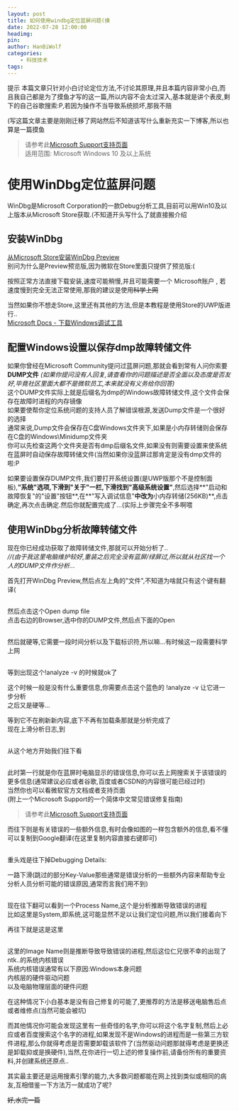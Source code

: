 ```yaml
---
layout: post
title: 如何使用windbg定位蓝屏问题(摸
date: 2022-07-28 12:00:00
headimg:
pin:
author: HanBiWolf
categories:
    - 科技技术
tags:
---
```

提示 本篇文章只针对小白讨论定位方法,不讨论其原理,并且本篇内容非常小白,而且我自己都是为了摸鱼才写的这一篇,所以内容不会太过深入,基本就是讲个表皮,剩下的自己谷歌搜索:P,若因为操作不当导致系统损坏,那我不赔

(写这篇文章主要是刚刚迁移了网站然后不知道该写什么重新充实一下博客,所以也算是一篇摸鱼

> 请参考此[Microsoft Support支持页面][1]  
> 适用范围: Microsoft Windows 10 及以上系统

# 使用WinDbg定位蓝屏问题

WinDbg是Microsoft Corporation的一款Debug分析工具,目前可以用Win10及以上版本从Microsoft Store获取.(不知道开头写什么了就直接搬介绍

## 安装WinDbg

[从Microsoft Store安装WinDbg Preview][2]  
别问为什么是Preview预览版,因为微软在Store里面只提供了预览版:(

按照正常方法直接下载安装,速度可能稍慢,并且可能需要一个 Microsoft账户 , 若速度慢到完全无法正常使用,那我的建议是使用<del>科学上网</del>

当然如果你不想走Store,这里还有其他的方法,但是本教程是使用Store的UWP版进行..  
[Microsoft Docs - 下载Windows调试工具][3]

## 配置Windows设置以保存dmp故障转储文件

如果你曾经在Microsoft Community提问过蓝屏问题,那就会看到常有人问你索要**DUMP文件** _(如果你提问没有人回复,请查看你的问题描述是否全面以及态度是否友好,毕竟社区里面大都不是微软员工,本来就没有义务给你回答)_  
这个DUMP文件实际上就是后缀名为dmp的Windows故障转储文件,这个文件会保存在故障时进程的内存镜像  
如果要使帮你定位系统问题的支持人员了解错误根源,发送Dump文件是一个很好的选择  
通常来说,Dump文件会保存在C盘Windows文件夹下,如果是小内存转储则会保存在C盘的Windows\Minidump文件夹  
你可以先检查这两个文件夹是否有dmp后缀名文件,如果没有则需要设置来使系统在蓝屏时自动保存故障转储文件(当然如果你没蓝屏过那肯定是没有dmp文件的啦:P

如果要设置保存DUMP文件,我们要打开系统设置(是UWP版那个不是控制面板),**"系统"**选项,下滑到**"关于"**一栏,下滑找到**"高级系统设置"**,然后选择**"启动和故障恢复"的"设置"按钮**,在**"写入调试信息"**中改为**小内存转储(256KB)**,点击确定,再次点击确定.然后你就配置完成了...(实际上步骤完全不多啊喂

## 使用WinDbg分析故障转储文件

现在你已经成功获取了故障转储文件,那就可以开始分析了..  
_//(由于我这里电脑维护较好,重装之后完全没有蓝屏/绿屏过,所以就从社区找一个人的DUMP文件作分析..._

首先打开WinDbg Preview,然后点左上角的"文件",不知道为啥就只有这个键有翻译(  


<div class='fancybox-wrapper lazyload-container-unload' data-fancybox='post-images' href='https://bn1301files.storage.live.com/y4mtsPL_TlqTpUqaLsN0wIHNeIdpK7YmdmpgrlSOYuXxxvKw_GiKGpcl21YV26PU-TedSNl1VliXJcZM0buVov2enKmLOl9ts0OSiVZh5s0gUznHXo-hewoTiHjPj_tUTIITSQ-zQDctODxszYgogPWcxsP9wrjfIgO3A58F1ellOV29DwdLBNoL0pMlK0ciGbj?width=660&height=390&cropmode=none'>
  <img class="lazyload lazyload-style-8" src="data:image/svg+xml;base64,PCEtLUFyZ29uTG9hZGluZy0tPgo8c3ZnIHdpZHRoPSIxIiBoZWlnaHQ9IjEiIHhtbG5zPSJodHRwOi8vd3d3LnczLm9yZy8yMDAwL3N2ZyIgc3Ryb2tlPSIjZmZmZmZmMDAiPjxnPjwvZz4KPC9zdmc+"  data-original="https://bn1301files.storage.live.com/y4mtsPL_TlqTpUqaLsN0wIHNeIdpK7YmdmpgrlSOYuXxxvKw_GiKGpcl21YV26PU-TedSNl1VliXJcZM0buVov2enKmLOl9ts0OSiVZh5s0gUznHXo-hewoTiHjPj_tUTIITSQ-zQDctODxszYgogPWcxsP9wrjfIgO3A58F1ellOV29DwdLBNoL0pMlK0ciGbj?width=660&height=390&cropmode=none" src="data:image/png;base64,iVBORw0KGgoAAAANSUhEUgAAAAEAAAABCAYAAAAfFcSJAAAAAXNSR0IArs4c6QAAAARnQU1BAACxjwv8YQUAAAAJcEhZcwAADsQAAA7EAZUrDhsAAAANSURBVBhXYzh8+PB/AAffA0nNPuCLAAAAAElFTkSuQmCC" alt="点击Open dump file" />
</div>

  
然后点击这个Open dump file  
点击右边的Browser,选中你的DUMP文件,然后点下面的Open  


<div class='fancybox-wrapper lazyload-container-unload' data-fancybox='post-images' href='https://bn1301files.storage.live.com/y4mEcczwVzGZs3Ee1Z-_Rrj5LGPuS-EQUkjqQKO2aoL9Gyo9JS5dtt5ypuIBVCiVeFZanjcsaPzlQm4tfBXHhZAFkFFQLWRds_tAFMCep82aDISRqhomtqtj4tzKgOSpFpPBroPatKcFLpLVkDrUn2rjk4UKLoeO8vQLB6n4OfM2nqE_bwIUCXldA19fz0YaxLR?width=660&height=390&cropmode=none'>
  <img class="lazyload lazyload-style-8" src="data:image/svg+xml;base64,PCEtLUFyZ29uTG9hZGluZy0tPgo8c3ZnIHdpZHRoPSIxIiBoZWlnaHQ9IjEiIHhtbG5zPSJodHRwOi8vd3d3LnczLm9yZy8yMDAwL3N2ZyIgc3Ryb2tlPSIjZmZmZmZmMDAiPjxnPjwvZz4KPC9zdmc+"  data-original="https://bn1301files.storage.live.com/y4mEcczwVzGZs3Ee1Z-_Rrj5LGPuS-EQUkjqQKO2aoL9Gyo9JS5dtt5ypuIBVCiVeFZanjcsaPzlQm4tfBXHhZAFkFFQLWRds_tAFMCep82aDISRqhomtqtj4tzKgOSpFpPBroPatKcFLpLVkDrUn2rjk4UKLoeO8vQLB6n4OfM2nqE_bwIUCXldA19fz0YaxLR?width=660&height=390&cropmode=none" src="data:image/png;base64,iVBORw0KGgoAAAANSUhEUgAAAAEAAAABCAYAAAAfFcSJAAAAAXNSR0IArs4c6QAAAARnQU1BAACxjwv8YQUAAAAJcEhZcwAADsQAAA7EAZUrDhsAAAANSURBVBhXYzh8+PB/AAffA0nNPuCLAAAAAElFTkSuQmCC" alt="选中打开" />
</div>

然后就硬等,它需要一段时间分析以及下载标识符,所以嘛...有时候这一段需要科学上网  


<div class='fancybox-wrapper lazyload-container-unload' data-fancybox='post-images' href='https://bn1301files.storage.live.com/y4mWxmR8j7jG_iFkQwpIkMG32Vj3Yf8h2Nh51dzer8twwMFXMyPhKoN2NCuJeLd5Jt3ZfNBgsUBduYtyuu8LdnhEAWfVFFRaCG-XewqbzYJrliP7oczWQdRVnXTsWuEpHHGFkdZw0BMyBPc9kNR07eOYocBAiQ6pqlXnkccEFTQ_2IYWtXKjhFM9tO2bcqKWY20?width=660&height=390&cropmode=none'>
  <img class="lazyload lazyload-style-8" src="data:image/svg+xml;base64,PCEtLUFyZ29uTG9hZGluZy0tPgo8c3ZnIHdpZHRoPSIxIiBoZWlnaHQ9IjEiIHhtbG5zPSJodHRwOi8vd3d3LnczLm9yZy8yMDAwL3N2ZyIgc3Ryb2tlPSIjZmZmZmZmMDAiPjxnPjwvZz4KPC9zdmc+"  data-original="https://bn1301files.storage.live.com/y4mWxmR8j7jG_iFkQwpIkMG32Vj3Yf8h2Nh51dzer8twwMFXMyPhKoN2NCuJeLd5Jt3ZfNBgsUBduYtyuu8LdnhEAWfVFFRaCG-XewqbzYJrliP7oczWQdRVnXTsWuEpHHGFkdZw0BMyBPc9kNR07eOYocBAiQ6pqlXnkccEFTQ_2IYWtXKjhFM9tO2bcqKWY20?width=660&height=390&cropmode=none" src="data:image/png;base64,iVBORw0KGgoAAAANSUhEUgAAAAEAAAABCAYAAAAfFcSJAAAAAXNSR0IArs4c6QAAAARnQU1BAACxjwv8YQUAAAAJcEhZcwAADsQAAA7EAZUrDhsAAAANSURBVBhXYzh8+PB/AAffA0nNPuCLAAAAAElFTkSuQmCC" alt="等到这个页面" />
</div>

  
等到出现这个!analyze -v 的时候就ok了

这个时候一般是没有什么重要信息,你需要点击这个蓝色的 !analyze -v 让它进一步分析  
之后又是硬等...

等到它不在刷新新内容,底下不再有加载条那就是分析完成了  
现在上滑分析日志,到  


<div class='fancybox-wrapper lazyload-container-unload' data-fancybox='post-images' href='https://bn1301files.storage.live.com/y4m2fJNp7pL1vJUjlTXgoXd7n57oiXYZIqZC0cxPXM7di-ITVFc2IKNaYDeHJZG6Wzz8k7G8RiDOgWgNO3ryFb-lujWXNKT4dwkBZUkoc8oBQnMHt677VG8x52ARRyoeScrWXWugVUibzEcJJ02SSasnB1Xb0tuF3i3eHPevwFG_7VzzUuB73_zrELJX4z5z_iy?width=660&height=390&cropmode=none'>
  <img class="lazyload lazyload-style-8" src="data:image/svg+xml;base64,PCEtLUFyZ29uTG9hZGluZy0tPgo8c3ZnIHdpZHRoPSIxIiBoZWlnaHQ9IjEiIHhtbG5zPSJodHRwOi8vd3d3LnczLm9yZy8yMDAwL3N2ZyIgc3Ryb2tlPSIjZmZmZmZmMDAiPjxnPjwvZz4KPC9zdmc+"  data-original="https://bn1301files.storage.live.com/y4m2fJNp7pL1vJUjlTXgoXd7n57oiXYZIqZC0cxPXM7di-ITVFc2IKNaYDeHJZG6Wzz8k7G8RiDOgWgNO3ryFb-lujWXNKT4dwkBZUkoc8oBQnMHt677VG8x52ARRyoeScrWXWugVUibzEcJJ02SSasnB1Xb0tuF3i3eHPevwFG_7VzzUuB73_zrELJX4z5z_iy?width=660&height=390&cropmode=none" src="data:image/png;base64,iVBORw0KGgoAAAANSUhEUgAAAAEAAAABCAYAAAAfFcSJAAAAAXNSR0IArs4c6QAAAARnQU1BAACxjwv8YQUAAAAJcEhZcwAADsQAAA7EAZUrDhsAAAANSURBVBhXYzh8+PB/AAffA0nNPuCLAAAAAElFTkSuQmCC" alt="就这玩意" />
</div>

从这个地方开始我们往下看  


<div class='fancybox-wrapper lazyload-container-unload' data-fancybox='post-images' href='https://bn1301files.storage.live.com/y4mmTv4l0ohoBCWgiGjF3ccVhqx83Ny9CcLIKK5TLCQVH42cychxPy0rzJgGl5-iJOB8k5_E0dthCDhoeaQQrFTxGEqaNpimHe7ulgJq-t3AERu93WkzYSFZZBjyDruUwuarcrn16dQR3re7cp78TJS5T1hKlwdDC6e6rGFoFZRMm-ujzdTEGZ1_ads-dXFH7N2?width=660&height=390&cropmode=none'>
  <img class="lazyload lazyload-style-8" src="data:image/svg+xml;base64,PCEtLUFyZ29uTG9hZGluZy0tPgo8c3ZnIHdpZHRoPSIxIiBoZWlnaHQ9IjEiIHhtbG5zPSJodHRwOi8vd3d3LnczLm9yZy8yMDAwL3N2ZyIgc3Ryb2tlPSIjZmZmZmZmMDAiPjxnPjwvZz4KPC9zdmc+"  data-original="https://bn1301files.storage.live.com/y4mmTv4l0ohoBCWgiGjF3ccVhqx83Ny9CcLIKK5TLCQVH42cychxPy0rzJgGl5-iJOB8k5_E0dthCDhoeaQQrFTxGEqaNpimHe7ulgJq-t3AERu93WkzYSFZZBjyDruUwuarcrn16dQR3re7cp78TJS5T1hKlwdDC6e6rGFoFZRMm-ujzdTEGZ1_ads-dXFH7N2?width=660&height=390&cropmode=none" src="data:image/png;base64,iVBORw0KGgoAAAANSUhEUgAAAAEAAAABCAYAAAAfFcSJAAAAAXNSR0IArs4c6QAAAARnQU1BAACxjwv8YQUAAAAJcEhZcwAADsQAAA7EAZUrDhsAAAANSURBVBhXYzh8+PB/AAffA0nNPuCLAAAAAElFTkSuQmCC" alt="第一行" />
</div>

  
此时第一行就是你在蓝屏时电脑显示的错误信息,你可以去上网搜索关于该错误的更多信息(通常建议必应或者谷歌,百度或者CSDN的内容很可能已经过时)  
当然你也可以看微软官方文档或者支持页面  
(附上一个Microsoft Support的一个简体中文常见错误修复指南)

> 请参考此[Microsoft Support支持页面][1]

而往下则是有关错误的一些额外信息,有时会像如图的一样包含额外的信息,看不懂可以复制到Google翻译(在这里复制内容直接右键即可)  


<div class='fancybox-wrapper lazyload-container-unload' data-fancybox='post-images' href='https://bn1301files.storage.live.com/y4menFeJ2ehNeOFXbaEHNsgb8ct8wk9Rfn_dAg9sRvVp0nRD2gIAOsn4MHJF79gdfyGi8RUW61S4CUbvQcKC9Qc5rhBZaoac-nGA9E__Udex0s73x2kFwsAvXO0lXaPqWk84QW715y-BYeGMICtIou1BLuWjZR1iKKFARIn4iReK2kXsl0gVcDC6jVeTltMjc5c?width=660&height=390&cropmode=none'>
  <img class="lazyload lazyload-style-8" src="data:image/svg+xml;base64,PCEtLUFyZ29uTG9hZGluZy0tPgo8c3ZnIHdpZHRoPSIxIiBoZWlnaHQ9IjEiIHhtbG5zPSJodHRwOi8vd3d3LnczLm9yZy8yMDAwL3N2ZyIgc3Ryb2tlPSIjZmZmZmZmMDAiPjxnPjwvZz4KPC9zdmc+"  data-original="https://bn1301files.storage.live.com/y4menFeJ2ehNeOFXbaEHNsgb8ct8wk9Rfn_dAg9sRvVp0nRD2gIAOsn4MHJF79gdfyGi8RUW61S4CUbvQcKC9Qc5rhBZaoac-nGA9E__Udex0s73x2kFwsAvXO0lXaPqWk84QW715y-BYeGMICtIou1BLuWjZR1iKKFARIn4iReK2kXsl0gVcDC6jVeTltMjc5c?width=660&height=390&cropmode=none" src="data:image/png;base64,iVBORw0KGgoAAAANSUhEUgAAAAEAAAABCAYAAAAfFcSJAAAAAXNSR0IArs4c6QAAAARnQU1BAACxjwv8YQUAAAAJcEhZcwAADsQAAA7EAZUrDhsAAAANSURBVBhXYzh8+PB/AAffA0nNPuCLAAAAAElFTkSuQmCC" alt="额外信息" />
</div>

重头戏是往下掉Debugging Details:

一路下滑(跳过的部分Key-Value那些通常是错误分析的一些额外内容来帮助专业分析人员分析可能的错误原因,通常而言我们用不到)

<div class='fancybox-wrapper lazyload-container-unload' data-fancybox='post-images' href='https://bn1301files.storage.live.com/y4mYELLI24gQbGebgTUz-zf3Oq-chGUL_Drfyn9CxWcEyI6tKu5Jg-nnr42LO0RH5qnaP-IaBVTem_6cQ8b3YGSwKh3VOqMnKTZ27VUWCJdFQr_FrqFQjp8IMYlS1wUWSt0qLSDMX-y7FXFBBJp60ihOVOXbW0hPLyzvaTPRTOg8P-Az1WzyYEmzIR22QVw43s0?width=660&height=390&cropmode=none'>
  <img class="lazyload lazyload-style-8" src="data:image/svg+xml;base64,PCEtLUFyZ29uTG9hZGluZy0tPgo8c3ZnIHdpZHRoPSIxIiBoZWlnaHQ9IjEiIHhtbG5zPSJodHRwOi8vd3d3LnczLm9yZy8yMDAwL3N2ZyIgc3Ryb2tlPSIjZmZmZmZmMDAiPjxnPjwvZz4KPC9zdmc+"  data-original="https://bn1301files.storage.live.com/y4mYELLI24gQbGebgTUz-zf3Oq-chGUL_Drfyn9CxWcEyI6tKu5Jg-nnr42LO0RH5qnaP-IaBVTem_6cQ8b3YGSwKh3VOqMnKTZ27VUWCJdFQr_FrqFQjp8IMYlS1wUWSt0qLSDMX-y7FXFBBJp60ihOVOXbW0hPLyzvaTPRTOg8P-Az1WzyYEmzIR22QVw43s0?width=660&height=390&cropmode=none" src="data:image/png;base64,iVBORw0KGgoAAAANSUhEUgAAAAEAAAABCAYAAAAfFcSJAAAAAXNSR0IArs4c6QAAAARnQU1BAACxjwv8YQUAAAAJcEhZcwAADsQAAA7EAZUrDhsAAAANSURBVBhXYzh8+PB/AAffA0nNPuCLAAAAAElFTkSuQmCC" alt="重点1" />
</div>

  
现在往下翻可以看到一个Process Name,这个是分析推断导致错误的进程  
比如这里是System,即系统,这可能显然不足以让我们定位问题,所以我们接着向下

再往下就是这是这里  


<div class='fancybox-wrapper lazyload-container-unload' data-fancybox='post-images' href='https://bn1301files.storage.live.com/y4mO78HUayUuNZq-G6NMi2flcat2Z7iKGTvCPWOV0M5AtJOG2ZrKOxlvD9QeUIy-4SlSl68VshZ4k6id1r06UXTV_ejPzECCBiDDjpH69-jcct3d-WSOMmaGRipbNaCrOcYWBDsLFGm5oAvxp0OIBrDB4IvWRw25KUc6wdHA31N3jq4XLWkqjqAraCILnny7vmv?width=660&height=390&cropmode=none'>
  <img class="lazyload lazyload-style-8" src="data:image/svg+xml;base64,PCEtLUFyZ29uTG9hZGluZy0tPgo8c3ZnIHdpZHRoPSIxIiBoZWlnaHQ9IjEiIHhtbG5zPSJodHRwOi8vd3d3LnczLm9yZy8yMDAwL3N2ZyIgc3Ryb2tlPSIjZmZmZmZmMDAiPjxnPjwvZz4KPC9zdmc+"  data-original="https://bn1301files.storage.live.com/y4mO78HUayUuNZq-G6NMi2flcat2Z7iKGTvCPWOV0M5AtJOG2ZrKOxlvD9QeUIy-4SlSl68VshZ4k6id1r06UXTV_ejPzECCBiDDjpH69-jcct3d-WSOMmaGRipbNaCrOcYWBDsLFGm5oAvxp0OIBrDB4IvWRw25KUc6wdHA31N3jq4XLWkqjqAraCILnny7vmv?width=660&height=390&cropmode=none" src="data:image/png;base64,iVBORw0KGgoAAAANSUhEUgAAAAEAAAABCAYAAAAfFcSJAAAAAXNSR0IArs4c6QAAAARnQU1BAACxjwv8YQUAAAAJcEhZcwAADsQAAA7EAZUrDhsAAAANSURBVBhXYzh8+PB/AAffA0nNPuCLAAAAAElFTkSuQmCC" alt="重点2" />
</div>

  
这里的Image Name则是推断导致导致错误的进程,然后这位仁兄很不幸的出现了ntk..的系统内核错误  
系统内核错误通常有以下原因:Windows本身问题  
内核层的硬件驱动问题  
以及电脑物理层面的硬件问题

在这种情况下小白基本是没有自己修复的可能了,更推荐的方法是移送电脑售后点或者维修点(当然可能会被坑)

而其他情况你可能会发现这里有一些奇怪的名字,你可以将这个名字复制,然后上必应或者百度搜索这个名字的进程,如果发现不是Windows的进程而是一些第三方软件进程,那么你就得考虑是否需要卸载该软件了(当然驱动问题那就得考虑是更换还是卸载抑或是换硬件),当然,在你进行一切上述的修复操作前,请备份所有的重要资料,并创建系统还原点..

其实最主要还是运用搜素引擎的能力,大多数问题都能在网上找到类似或相同的病友,互相借鉴一下方法万一就成功了呢?

<del>好,水完一篇</del>

 [1]: https://support.microsoft.com/zh-cn/topic/%E6%98%93%E5%AE%9D%E5%85%B8-windows%E5%B8%B8%E8%A7%81%E8%93%9D%E5%B1%8F%E6%95%85%E9%9A%9C%E5%88%86%E6%9E%90-mvp-%E6%92%B0%E7%A8%BF-2412352e-18a0-35c3-860c-ca2acc6dbca0
 [2]: https://apps.microsoft.com/store/detail/windbg-preview/9PGJGD53TN86
 [3]: https://docs.microsoft.com/zh-cn/windows-hardware/drivers/debugger/debugger-download-tools